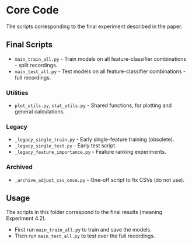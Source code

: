 # Core Code

The scripts corresponding to the final experiment described in the paper.


## Final Scripts
- `main_train_all.py` - Train models on all feature-classifier combinations - split recordings.
- `main_test_all.py` - Test models on all feature-classifier combinations - full recordings.

### Utilities
- `plot_utils.py`, `stat_utils.py` - Shared functions, for plotting and general calculations.

### Legacy
- `_legacy_single_train.py` - Early single-feature training (obsolete).
- `_legacy_single_test.py` - Early test script.
- `_legacy_feature_importance.py` - Feature ranking experiments.

### Archived
- `_archive_adjust_csv_once.py` - One-off script to fix CSVs (do not use).

## Usage

The scripts in this folder correspond to the final results (meaning Experiment 4.2).
- First run `main_train_all.py` to train and save the models.
- Then run `main_test_all.py` to test over the full recordings.